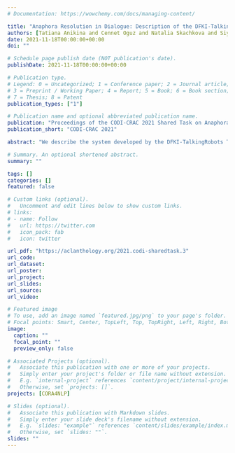 ```yaml
---
# Documentation: https://wowchemy.com/docs/managing-content/

title: "Anaphora Resolution in Dialogue: Description of the DFKI-TalkingRobots System for the CODI-CRAC 2021 Shared-Task"
authors: [Tatiana Anikina and Cennet Oguz and Natalia Skachkova and Siyu Tao and Sharmila Upadhyaya and Ivana Kruijff-Korbayova]
date: 2021-11-18T00:00:00+00:00
doi: ""

# Schedule page publish date (NOT publication's date).
publishDate: 2021-11-18T00:00:00+00:00

# Publication type.
# Legend: 0 = Uncategorized; 1 = Conference paper; 2 = Journal article;
# 3 = Preprint / Working Paper; 4 = Report; 5 = Book; 6 = Book section;
# 7 = Thesis; 8 = Patent
publication_types: ["1"]

# Publication name and optional abbreviated publication name.
publication: "Proceedings of the CODI-CRAC 2021 Shared Task on Anaphora, Bridging, and Discourse Deixis in Dialogue"
publication_short: "CODI-CRAC 2021"

abstract: "We describe the system developed by the DFKI-TalkingRobots Team for the CODI-CRAC 2021 Shared-Task on anaphora resolution in dialogue. Our system consists of three subsystems: (1) the Workspace Coreference System (WCS) incrementally clusters mentions using semantic similarity based on embeddings combined with lexical feature heuristics; (2) the Mention-to-Mention (M2M) coreference resolution system pairs same entity mentions; (3) the Discourse Deixis Resolution (DDR) system employs a Siamese Network to detect discourse anaphor-antecedent pairs. WCS achieved F1-score of 55.6% averaged across the evaluation test sets, M2M achieved 57.2% and DDR achieved 21.5%."

# Summary. An optional shortened abstract.
summary: ""

tags: []
categories: []
featured: false

# Custom links (optional).
#   Uncomment and edit lines below to show custom links.
# links:
# - name: Follow
#   url: https://twitter.com
#   icon_pack: fab
#   icon: twitter

url_pdf: "https://aclanthology.org/2021.codi-sharedtask.3"
url_code: 
url_dataset: 
url_poster:
url_project:
url_slides:
url_source:
url_video:

# Featured image
# To use, add an image named `featured.jpg/png` to your page's folder. 
# Focal points: Smart, Center, TopLeft, Top, TopRight, Left, Right, BottomLeft, Bottom, BottomRight.
image:
  caption: ""
  focal_point: ""
  preview_only: false

# Associated Projects (optional).
#   Associate this publication with one or more of your projects.
#   Simply enter your project's folder or file name without extension.
#   E.g. `internal-project` references `content/project/internal-project/index.md`.
#   Otherwise, set `projects: []`.
projects: [CORA4NLP]

# Slides (optional).
#   Associate this publication with Markdown slides.
#   Simply enter your slide deck's filename without extension.
#   E.g. `slides: "example"` references `content/slides/example/index.md`.
#   Otherwise, set `slides: ""`.
slides: ""
---
```

